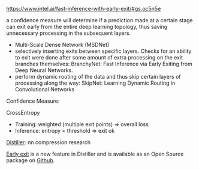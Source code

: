 https://www.intel.ai/fast-inference-with-early-exit/#gs.oc5n5e

 a confidence measure will determine if a prediction made at a certain stage can exit early from the entire deep learning topology, thus saving unnecessary processing in the subsequent layers.
 
 
+ Multi-Scale Dense Network (MSDNet) 
+ selectively inserting exits between specific layers. Checks for an ability to exit were done after some amount of extra processing on the exit branches themselves: BranchyNet: Fast Inference via Early Exiting from Deep Neural Networks.
+ perform dynamic routing of the data and thus skip certain layers of processing along the way: SkipNet: Learning Dynamic Routing in Convolutional Networks




Confidence Measure:

CrossEntropy
+ Training: weighted (multiple exit points) => overall loss
+ Inference: entropy < threshold => exit ok


[Distiller](https://ai.intel.com/compressing-deep-learning-models-with-neural-network-distiller/): nn compression research


[Early exit](https://nervanasystems.github.io/distiller/algo_earlyexit/index.html) is a new feature in Distiller and is available as an Open Source package on [Github](https://github.com/NervanaSystems/distiller).




